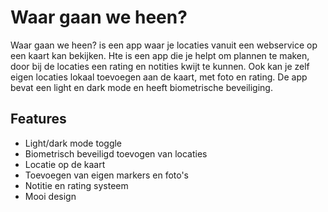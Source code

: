 # Waar gaan we heen?

Waar gaan we heen? is een app waar je locaties vanuit een webservice op een kaart kan bekijken. Hte is een app die je helpt om plannen te maken, door bij de locaties een rating en notities kwijt te kunnen. Ook kan je zelf eigen locaties lokaal toevoegen aan de kaart, met foto en rating. De app bevat een light en dark mode en heeft biometrische beveiliging.




## Features

- Light/dark mode toggle
- Biometrisch beveiligd toevogen van locaties
- Locatie op de kaart
- Toevoegen van eigen markers en foto's
- Notitie en rating systeem
- Mooi design


